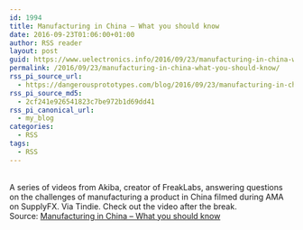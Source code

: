 ```yaml
---
id: 1994
title: Manufacturing in China – What you should know
date: 2016-09-23T01:06:00+01:00
author: RSS reader
layout: post
guid: https://www.uelectronics.info/2016/09/23/manufacturing-in-china-what-you-should-know/
permalink: /2016/09/23/manufacturing-in-china-what-you-should-know/
rss_pi_source_url:
  - https://dangerousprototypes.com/blog/2016/09/23/manufacturing-in-china-what-you-should-know/
rss_pi_source_md5:
  - 2cf241e926541823c7be972b1d69dd41
rss_pi_canonical_url:
  - my_blog
categories:
  - RSS
tags:
  - RSS
---
```

&#013;  
A series of videos from Akiba, creator of FreakLabs, answering questions on the challenges of manufacturing a product in China filmed during AMA on SupplyFX. Via Tindie. Check out the video after the break.&#013;  
Source: <a href="https://dangerousprototypes.com/blog/2016/09/23/manufacturing-in-china-what-you-should-know/" target="_blank">Manufacturing in China – What you should know</a>